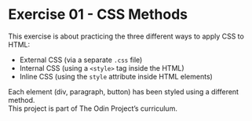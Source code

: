 
# Exercise 01 - CSS Methods

This exercise is about practicing the three different ways to apply CSS to HTML:
- External CSS (via a separate `.css` file)
- Internal CSS (using a `<style>` tag inside the HTML)
- Inline CSS (using the `style` attribute inside HTML elements)

Each element (div, paragraph, button) has been styled using a different method.  
This project is part of The Odin Project’s curriculum.
